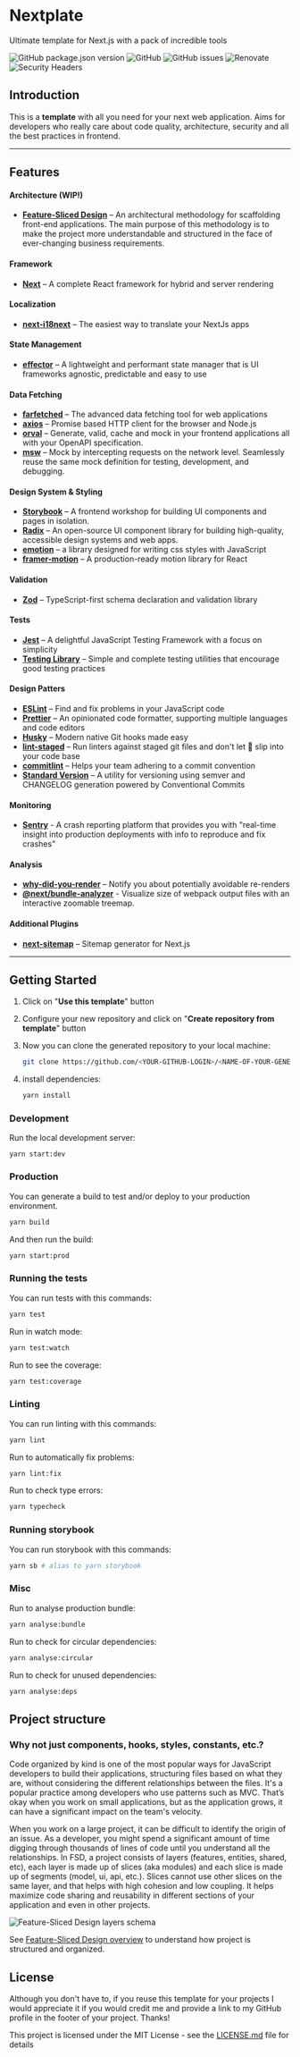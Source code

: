 # Nextplate

Ultimate template for Next.js with a pack of incredible tools

![GitHub package.json version](https://img.shields.io/github/package-json/v/devianllert/nextplate?style=for-the-badge)
![GitHub](https://img.shields.io/github/license/devianllert/nextplate?style=for-the-badge)
![GitHub issues](https://img.shields.io/github/issues/devianllert/nextplate?style=for-the-badge)
![Renovate](https://img.shields.io/badge/Renovate-enabled-blue?style=for-the-badge)
![Security Headers](https://img.shields.io/security-headers?style=for-the-badge&url=https%3A%2F%2Fnextplate.dvnllrt.io)

## Introduction
This is a **template** with all you need for your next web application. Aims for developers who really care about code quality, architecture, security and all the best practices in frontend.

---

## Features

#### Architecture (WIP!)
- **[Feature-Sliced Design](https://feature-sliced.design)** – An architectural methodology for scaffolding front-end applications. The main purpose of this methodology is to make the project more understandable and structured in the face of ever-changing business requirements.

#### Framework

- **[Next](https://nextjs.org)** – A complete React framework for hybrid and server rendering

#### Localization

- **[next-i18next](https://github.com/i18next/next-i18next)** – The easiest way to translate your NextJs apps

#### State Management

- **[effector](https://effector.dev)** – A lightweight and performant state manager that is UI frameworks agnostic, predictable and easy to use

#### Data Fetching

- **[farfetched](https://farfetched.pages.dev)** – The advanced data fetching tool for web applications
- **[axios](https://axios-http.com)** – Promise based HTTP client for the browser and Node.js
- **[orval](https://orval.dev)** – Generate, valid, cache and mock in your frontend applications all with your OpenAPI specification.
- **[msw](https://mswjs.io)** – Mock by intercepting requests on the network level. Seamlessly reuse the same mock definition for testing, development, and debugging.

#### Design System & Styling

- **[Storybook](https://storybook.js.org)** – A frontend workshop for building UI components and pages in isolation.
- **[Radix](https://www.radix-ui.com)** – An open-source UI component library for building high-quality, accessible design systems and web apps.
- **[emotion](https://emotion.sh/docs/introduction)** – a library designed for writing css styles with JavaScript
- **[framer-motion](https://www.framer.com/motion/)** – A production-ready motion library for React

#### Validation

- **[Zod](https://zod.dev)** – TypeScript-first schema declaration and validation library

#### Tests

- **[Jest](https://jestjs.io)** – A delightful JavaScript Testing Framework with a focus on simplicity
- **[Testing Library](https://testing-library.com)** –  Simple and complete testing utilities that encourage good testing practices

#### Design Patters

- **[ESLint](https://eslint.org)** – Find and fix problems in your JavaScript code
- **[Prettier](https://prettier.io)** – An opinionated code formatter, supporting multiple languages and code editors
- **[Husky](https://github.com/typicode/husky)** – Modern native Git hooks made easy
- **[lint-staged](https://github.com/okonet/lint-staged)** – Run linters against staged git files and don't let 💩 slip into your code base
- **[commitlint](https://commitlint.js.org/#/)** – Helps your team adhering to a commit convention
- **[Standard Version](https://github.com/conventional-changelog/standard-version)** – A utility for versioning using semver and CHANGELOG generation powered by Conventional Commits

#### Monitoring

- **[Sentry](https://sentry.io/)** - A crash reporting platform that provides you with "real-time insight into production deployments with info to reproduce and fix crashes"


#### Analysis

- **[why-did-you-render](https://github.com/welldone-software/why-did-you-render)** – Notify you about potentially avoidable re-renders
- **[@next/bundle-analyzer](https://www.npmjs.com/package/@next/bundle-analyzer)** - Visualize size of webpack output files with an interactive zoomable treemap.


#### Additional Plugins

- **[next-sitemap](https://github.com/iamvishnusankar/next-sitemap)** – Sitemap generator for Next.js

---

## Getting Started

1. Click on "**Use this template**" button
2. Configure your new repository and click on "**Create repository from template**" button
3. Now you can clone the generated repository to your local machine:
    ```bash
    git clone https://github.com/<YOUR-GITHUB-LOGIN>/<NAME-OF-YOUR-GENERATED-REPOSITORY>.git
    ```

4. install dependencies:
   ```bash
   yarn install
   ```

### Development

Run the local development server:

```
yarn start:dev
```

### Production

You can generate a build to test and/or deploy to your production environment.

```bash
yarn build
```

And then run the build:

```bash
yarn start:prod
```

### Running the tests

You can run tests with this commands:

```bash
yarn test
```

Run in watch mode:

```bash
yarn test:watch
```

Run to see the coverage:

```bash
yarn test:coverage
```

### Linting

You can run linting with this commands:

```bash
yarn lint
```

Run to automatically fix problems:

```bash
yarn lint:fix
```

Run to check type errors:

```bash
yarn typecheck
```

### Running storybook

You can run storybook with this commands:

```bash
yarn sb # alias to yarn storybook
```

### Misc

Run to analyse production bundle:

```bash
yarn analyse:bundle
```

Run to check for circular dependencies:

```bash
yarn analyse:circular
```

Run to check for unused dependencies:

```bash
yarn analyse:deps
```

## Project structure

### Why not just components, hooks, styles, constants, etc.?

Code organized by kind is one of the most popular ways for JavaScript developers to build their applications, structuring files based on what they are, without considering the different relationships between the files. It's a popular practice among developers who use patterns such as MVC. That’s okay when you work on small applications, but as the application grows, it can have a significant impact on the team's velocity.

When you work on a large project, it can be difficult to identify the origin of an issue. As a developer, you might spend a significant amount of time digging through thousands of lines of code until you understand all the relationships. In FSD, a project consists of layers (features, entities, shared, etc), each layer is made up of slices (aka modules) and each slice is made up of segments (model, ui, api, etc.). Slices cannot use other slices on the same layer, and that helps with high cohesion and low coupling. It helps maximize code sharing and reusability in different sections of your application and even in other projects.

<img title="Feature-Sliced Design layers schema"  src="./docs/fsd-schema.jpg">

See [Feature-Sliced Design overview](https://feature-sliced.design/docs/get-started/overview) to understand how project is structured and organized.

## License
Although you don't have to, if you reuse this template for your projects I would appreciate it if you would credit me and provide a link to my GitHub profile in the footer of your project. Thanks!

This project is licensed under the MIT License - see the [LICENSE.md](LICENSE.md) file for details
